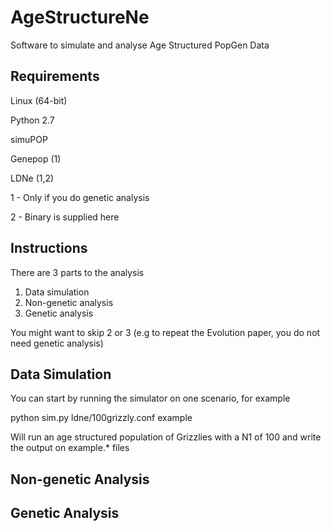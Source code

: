 AgeStructureNe
==============

Software to simulate and analyse Age Structured PopGen Data


Requirements
------------

Linux (64-bit)

Python 2.7

simuPOP

Genepop (1)

LDNe (1,2)


1 - Only if you do genetic analysis

2 - Binary is supplied here


Instructions
------------

There are 3 parts to the analysis

1. Data simulation
2. Non-genetic analysis
3. Genetic analysis

You might want to skip 2 or 3 (e.g to repeat the Evolution paper, you do not
need genetic analysis)


Data Simulation
---------------


You can start by running the simulator on one scenario, for example

python sim.py ldne/100grizzly.conf example

Will run an age structured population of Grizzlies with a N1 of 100 and write
the output on example.* files

Non-genetic Analysis
--------------------

Genetic Analysis
----------------
